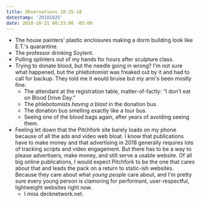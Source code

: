 ```yaml
---
title: Observations 10-25-18
datestamp: '20181025'
date: 2018-10-31 00:33:00 -05:00
---
```


- The house painters' plastic enclosures making a dorm building look like E.T.'s quarantine.
- The professor drinking Soylent.
- Pulling splinters out of my hands for hours after sculpture class.
- Trying to donate blood, but the needle going in wrong? I'm not sure what happened, but the phlebotomist was freaked out by it and had to call for backup. They told me it would bruise but my arm's been mostly fine.
	- The attendant at the registration table, matter-of-factly: “I don't eat on Blood Drive Day.”
	- The phlebotomists *having a blast* in the donation bus.
	- The donation bus smelling exactly like a tour bus.
	- Seeing one of the blood bags again, after years of avoiding seeing them.
- Feeling let down that the Pitchfork site barely loads on my phone because of all the ads and video web bloat. I know that publications have to make money and that advertising in 2018 generally requires lots of tracking scripts and video engagement. But there has to be a way to please advertisers, make money, and still serve a usable website. Of all big online publications, I would expect Pitchfork to be the one that cares about that and leads the pack on a return to static-ish websites. Because they care about what *young people* care about, and I'm pretty sure every young person is clamoring for performant, user-respectful, lightweight websites right now.
	- I miss decknetwork.net.

